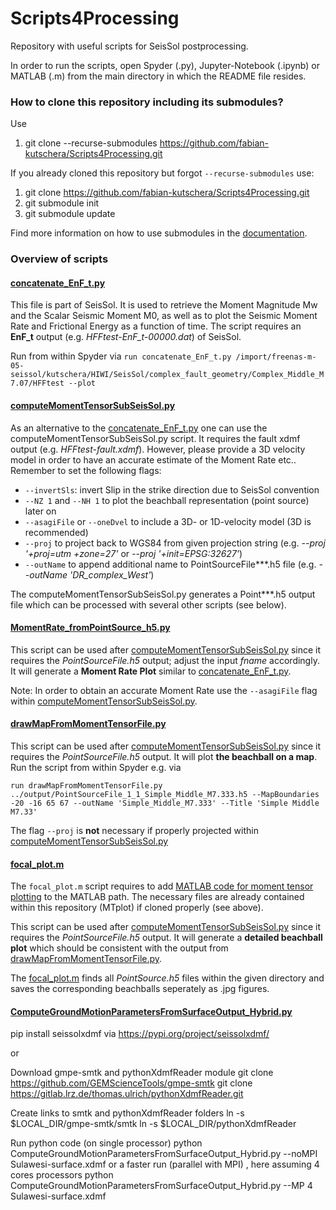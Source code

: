 # Scripts4Processing
Repository with useful scripts for SeisSol postprocessing.

In order to run the scripts, open Spyder (.py), Jupyter-Notebook (.ipynb) or MATLAB (.m) from the main directory in which the README file resides.

### How to clone this repository including its submodules?

Use
1. git clone --recurse-submodules https://github.com/fabian-kutschera/Scripts4Processing.git

If you already cloned this repository but forgot `--recurse-submodules` use:
1. git clone https://github.com/fabian-kutschera/Scripts4Processing.git
2. git submodule init
3. git submodule update

Find more information on how to use submodules in the [documentation](https://git-scm.com/book/en/v2/Git-Tools-Submodules).

### Overview of scripts


#### [concatenate_EnF_t.py](./concatenate_EnF_t.py)
This file is part of SeisSol. It is used to retrieve the Moment Magnitude Mw and the Scalar Seismic Moment M0, as well as to plot the Seismic Moment Rate and Frictional Energy as a function of time. The script requires an **EnF_t** output (e.g. *HFFtest-EnF_t-00000.dat*) of SeisSol.

Run from within Spyder via `run concatenate_EnF_t.py /import/freenas-m-05-seissol/kutschera/HIWI/SeisSol/complex_fault_geometry/Complex_Middle_M7.07/HFFtest --plot`

#### [computeMomentTensorSubSeisSol.py](./TeleseismicDataRelated/computeMomentTensorSubSeisSol.py)
As an alternative to the [concatenate_EnF_t.py](./concatenate_EnF_t.py) one can use the computeMomentTensorSubSeisSol.py script. It requires the fault xdmf output (e.g. *HFFtest-fault.xdmf*). However, please provide a 3D velocity model in order to have an accurate estimate of the Moment Rate etc.. Remember to set the following flags:
- `--invertSls`: invert Slip in the strike direction due to SeisSol convention
- `--NZ 1` and `--NH 1` to plot the beachball representation (point source) later on
- `--asagiFile` or `--oneDvel` to include a 3D- or 1D-velocity model (3D is recommended)
- `--proj` to project back to WGS84 from given projection string (e.g. *--proj '+proj=utm +zone=27'* or *--proj '+init=EPSG:32627'*)
- `--outName` to append additional name to PointSourceFile***.h5 file (e.g. *--outName 'DR_complex_West'*)

The computeMomentTensorSubSeisSol.py generates a Point***.h5 output file which can be processed with several other scripts (see below).

#### [MomentRate_fromPointSource_h5.py](./MomentRate_fromPointSource_h5.py)
This script can be used after [computeMomentTensorSubSeisSol.py](./TeleseismicDataRelated/computeMomentTensorSubSeisSol.py) since it requires the *PointSourceFile.h5* output; adjust the input *fname* accordingly. It will generate a **Moment Rate Plot** similar to [concatenate_EnF_t.py](./concatenate_EnF_t.py).

Note: In order to obtain an accurate Moment Rate use the `--asagiFile` flag within [computeMomentTensorSubSeisSol.py](./TeleseismicDataRelated/computeMomentTensorSubSeisSol.py).

#### [drawMapFromMomentTensorFile.py](./TeleseismicDataRelated/drawMapFromMomentTensorFile.py)
This script can be used after [computeMomentTensorSubSeisSol.py](./TeleseismicDataRelated/computeMomentTensorSubSeisSol.py) since it requires the *PointSourceFile.h5* output. It will plot **the beachball on a map**. Run the script from within Spyder e.g. via 

`run drawMapFromMomentTensorFile.py ../output/PointSourceFile_1_1_Simple_Middle_M7.333.h5 --MapBoundaries -20 -16 65 67 --outName 'Simple_Middle_M7.333' --Title 'Simple Middle M7.33'`

The flag `--proj` is **not** necessary if properly projected within [computeMomentTensorSubSeisSol.py](./TeleseismicDataRelated/computeMomentTensorSubSeisSol.py)

#### [focal_plot.m](./focal_plot.m)
The `focal_plot.m` script requires to add [MATLAB code for moment tensor plotting](https://github.com/djpugh/MTplot) to the MATLAB path. The necessary files are already contained within this repository (MTplot) if cloned properly (see above).

This script can be used after [computeMomentTensorSubSeisSol.py](./TeleseismicDataRelated/computeMomentTensorSubSeisSol.py) since it requires the *PointSourceFile.h5* output. It will generate a **detailed beachball plot** which should be consistent with the output from [drawMapFromMomentTensorFile.py](./TeleseismicDataRelated/drawMapFromMomentTensorFile.py).

The [focal_plot.m](./focal_plot.m) finds all *PointSource.h5* files within the given directory and saves the corresponding beachballs seperately as .jpg figures.

#### [ComputeGroundMotionParametersFromSurfaceOutput_Hybrid.py](./ComputeGroundMotionParametersFromSurfaceOutput_Hybrid.py)

pip install seissolxdmf via https://pypi.org/project/seissolxdmf/

or 

Download gmpe-smtk and pythonXdmfReader module
git clone https://github.com/GEMScienceTools/gmpe-smtk 
git clone https://gitlab.lrz.de/thomas.ulrich/pythonXdmfReader.git 

Create links to smtk and pythonXdmfReader folders
ln -s $LOCAL_DIR/gmpe-smtk/smtk
ln -s $LOCAL_DIR/pythonXdmfReader

Run python code (on single processor)
python ComputeGroundMotionParametersFromSurfaceOutput_Hybrid.py --noMPI Sulawesi-surface.xdmf
or a faster run (parallel with MPI) , here assuming 4 cores processors 
python ComputeGroundMotionParametersFromSurfaceOutput_Hybrid.py --MP 4 Sulawesi-surface.xdmf
